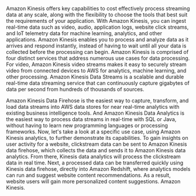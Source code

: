 Amazon Kinesis offers key capabilities to cost effectively process streaming data at any scale, along with the flexibility to choose the tools that best suit the requirements of your application. 
With Amazon Kinesis, you can ingest real-time data such as video, audio, application logs, website click streams, and IoT telemetry data for machine learning, analytics, and other applications. Amazon Kinesis enables you to process and analyze data as it arrives and respond instantly, instead of having to wait until all your data is collected before the processing can begin. 
Amazon Kinesis is comprised of four distinct services that address numerous use cases for data processing. For video, Amazon Kinesis video streams makes it easy to securely stream video from connected devices to AWS for analytics, machine learning, and other processing. 
Amazon Kinesis Data Streams is a scalable and durable real-time data streaming service that can continuously capture gigabytes of data per second from hundreds of thousands of sources. 

Amazon Kinesis Data Firehose is the easiest way to capture, transform, and load data streams into AWS data stores for near real-time analytics with existing business intelligence tools. 
And Amazon Kinesis Data Analytics is the easiest way to process data streams in real-time with SQL or Java, without having to learn new programming languages or processing frameworks. 
Now, let's take a look at a specific use case, using Amazon Kinesis analytics, to further demonstrate its capabilities. To gain insights on user activity for a website, clickstream data can be sent to Amazon Kinesis data firehose, which collects the data and sends it to Amazon Kinesis data analytics. From there, Kinesis data analytics will process the clickstream data in real time. 
Next, a processed data can be transferred quickly using Kinesis data firehose, directly into Amazon Redshift, where analytics models can run and suggest website content recommendations. As a result, website users will gain more personalized content suggestions. Amazon Kinesis. 
